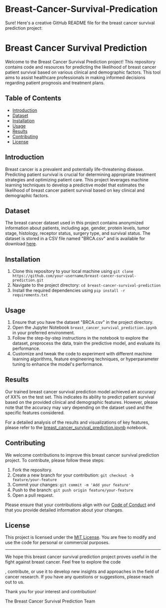 # Breast-Cancer-Survival-Predication

Sure! Here's a creative GitHub README file for the breast cancer survival prediction project:

# Breast Cancer Survival Prediction


Welcome to the Breast Cancer Survival Prediction project! This repository contains code and resources for predicting the likelihood of breast cancer patient survival based on various clinical and demographic factors. This tool aims to assist healthcare professionals in making informed decisions regarding patient prognosis and treatment plans.

## Table of Contents

- [Introduction](#introduction)
- [Dataset](#dataset)
- [Installation](#installation)
- [Usage](#usage)
- [Results](#results)
- [Contributing](#contributing)
- [License](#license)

## Introduction

Breast cancer is a prevalent and potentially life-threatening disease. Predicting patient survival is crucial for determining appropriate treatment strategies and optimizing patient care. This project leverages machine learning techniques to develop a predictive model that estimates the likelihood of breast cancer patient survival based on key clinical and demographic factors.

## Dataset

The breast cancer dataset used in this project contains anonymized information about patients, including age, gender, protein levels, tumor stage, histology, receptor status, surgery type, and survival status. The dataset is stored in a CSV file named "BRCA.csv" and is available for download [here](https://example.com/dataset/brca_dataset.csv).

## Installation

1. Clone this repository to your local machine using `git clone https://github.com/your-username/breast-cancer-survival-prediction.git`
2. Navigate to the project directory: `cd breast-cancer-survival-prediction`
3. Install the required dependencies using `pip install -r requirements.txt`

## Usage

1. Ensure that you have the dataset "BRCA.csv" in the project directory.
2. Open the Jupyter Notebook `breast_cancer_survival_prediction.ipynb` in your preferred environment.
3. Follow the step-by-step instructions in the notebook to explore the dataset, preprocess the data, train the predictive model, and evaluate its performance.
4. Customize and tweak the code to experiment with different machine learning algorithms, feature engineering techniques, or hyperparameter tuning to enhance the model's performance.

## Results

Our trained breast cancer survival prediction model achieved an accuracy of XX% on the test set. This indicates its ability to predict patient survival based on the provided clinical and demographic features. However, please note that the accuracy may vary depending on the dataset used and the specific features considered.

For a detailed analysis of the results and visualizations of key features, please refer to the [breast_cancer_survival_prediction.ipynb](https://github.com/your-username/breast-cancer-survival-prediction/blob/main/breast_cancer_survival_prediction.ipynb) notebook.

## Contributing

We welcome contributions to improve this breast cancer survival prediction project. To contribute, please follow these steps:

1. Fork the repository.
2. Create a new branch for your contribution: `git checkout -b feature/your-feature`
3. Commit your changes: `git commit -m 'Add your feature'`
4. Push to the branch: `git push origin feature/your-feature`
5. Open a pull request.

Please ensure that your contributions align with our [Code of Conduct](https://example.com/code_of_conduct) and that you provide detailed information about your changes.

## License

This project is licensed under the [MIT License](https://opensource.org/licenses/MIT). You are free to modify and use the code for personal or commercial purposes.

---

We hope this breast cancer survival prediction project proves useful in the fight against breast cancer. Feel free to explore the code

, contribute, or use it to develop new insights and approaches in the field of cancer research. If you have any questions or suggestions, please reach out to us.

Thank you for your interest and contribution!

The Breast Cancer Survival Prediction Team
